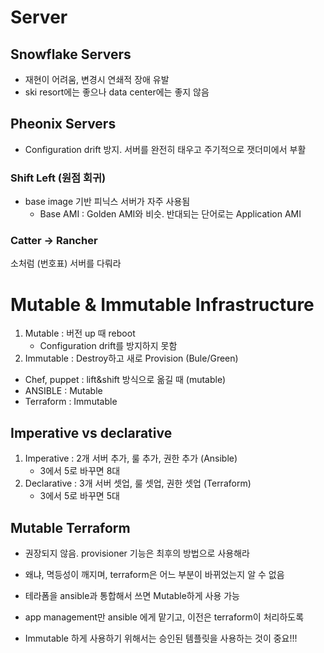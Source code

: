 # Server

## Snowflake Servers
- 재현이 어려움, 변경시 연쇄적 장애 유발
- ski resort에는 좋으나 data center에는 좋지 않음
## Pheonix Servers
- Configuration drift 방지. 서버를 완전히 태우고 주기적으로 잿더미에서 부활

### Shift Left (원점 회귀)
- base image 기반 피닉스 서버가 자주 사용됨
    - Base AMI : Golden AMI와 비슷. 반대되는 단어로는 Application AMI

### Catter -> Rancher
소처럼 (번호표) 서버를 다뤄라

# Mutable & Immutable Infrastructure
1. Mutable : 버전 up 때 reboot
    - Configuration drift를 방지하지 못함
2. Immutable : Destroy하고 새로 Provision (Bule/Green)

- Chef, puppet : lift&shift 방식으로 옮길 때 (mutable)
- ANSIBLE : Mutable
- Terraform : Immutable 

## Imperative vs declarative
1. Imperative : 2개 서버 추가, 룰 추가, 권한 추가 (Ansible)
    - 3에서 5로 바꾸면 8대
2. Declarative : 3개 서버 셋업, 룰 셋업, 권한 셋업 (Terraform)
    - 3에서 5로 바꾸면 5대

## Mutable Terraform
- 권장되지 않음. provisioner 기능은 최후의 방법으로 사용해라
- 왜냐, 멱등성이 깨지며, terraform은 어느 부분이 바뀌었는지 알 수 없음
- 테라폼을 ansible과 통합해서 쓰면 Mutable하게 사용 가능

- app management만 ansible 에게 맡기고, 이전은 terraform이 처리하도록

- Immutable 하게 사용하기 위해서는 승인된 템플릿을 사용하는 것이 중요!!!

